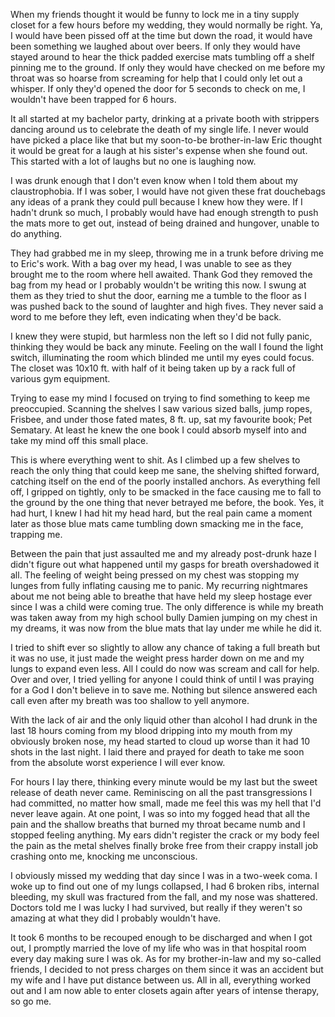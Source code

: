 When my friends thought it would be funny to lock me in a tiny supply closet for a few hours before my wedding, they would normally be right. Ya, I would have been pissed off at the time but down the road, it would have been something we laughed about over beers. If only they would have stayed around to hear the thick padded exercise mats tumbling off a shelf pinning me to the ground. If only they would have checked on me before my throat was so hoarse from screaming for help that I could only let out a whisper. If only they'd opened the door for 5 seconds to check on me, I wouldn't have been trapped for 6 hours.

It all started at my bachelor party, drinking at a private booth with strippers dancing around us to celebrate the death of my single life. I never would have picked a place like that but my soon-to-be brother-in-law Eric thought it would be great for a laugh at his sister's expense when she found out. This started with a lot of laughs but no one is laughing now.

I was drunk enough that I don't even know when I told them about my claustrophobia. If I was sober, I would have not given these frat douchebags any ideas of a prank they could pull because I knew how they were. If I hadn't drunk so much, I probably would have had enough strength to push the mats more to get out, instead of being drained and hungover, unable to do anything. 

They had grabbed me in my sleep, throwing me in a trunk before driving me to Eric's work. With a bag over my head, I was unable to see as they brought me to the room where hell awaited. Thank God they removed the bag from my head or I probably wouldn't be writing this now. I swung at them as they tried to shut the door, earning me a tumble to the floor as I was pushed back to the sound of laughter and high fives. They never said a word to me before they left, even indicating when they'd be back. 

I knew they were stupid, but harmless non the left so I did not fully panic, thinking they would be back any minute. Feeling on the wall I found the light switch, illuminating the room which blinded me until my eyes could focus. The closet was 10x10 ft. with half of it being taken up by a rack full of various gym equipment. 

Trying to ease my mind I focused on trying to find something to keep me preoccupied. Scanning the shelves I saw various sized balls, jump ropes, Frisbee, and under those fated mates, 8 ft. up, sat my favourite book; Pet Sematary. At least he knew the one book I could absorb myself into and take my mind off this small place.

This is where everything went to shit. As I climbed up a few shelves to reach the only thing that could keep me sane, the shelving shifted forward, catching itself on the end of the poorly installed anchors. As everything fell off, I gripped on tightly, only to be smacked in the face causing me to fall to the ground by the one thing that never betrayed me before, the book. Yes, it had hurt, I knew I had hit my head hard, but the real pain came a moment later as those blue mats came tumbling down smacking me in the face, trapping me.

Between the pain that just assaulted me and my already post-drunk haze I didn't figure out what happened until my gasps for breath overshadowed it all. The feeling of weight being pressed on my chest was stopping my lunges from fully inflating causing me to panic. My recurring nightmares about me not being able to breathe that have held my sleep hostage ever since I was a child were coming true. The only difference is while my breath was taken away from my high school bully Damien jumping on my chest in my dreams, it was now from the blue mats that lay under me while he did it. 

I tried to shift ever so slightly to allow any chance of taking a full breath but it was no use, it just made the weight press harder down on me and my lungs to expand even less. All I could do now was scream and call for help. Over and over, I tried yelling for anyone I could think of until I was praying for a God I don't believe in to save me. Nothing but silence answered each call even after my breath was too shallow to yell anymore. 

With the lack of air and the only liquid other than alcohol I had drunk in the last 18 hours coming from my blood dripping into my mouth from my obviously broken nose, my head started to cloud up worse than it had 10 shots in the last night. I laid there and prayed for death to take me soon from the absolute worst experience I will ever know. 

For hours I lay there, thinking every minute would be my last but the sweet release of death never came. Reminiscing on all the past transgressions I had committed, no matter how small, made me feel this was my hell that I'd never leave again. At one point, I was so into my fogged head that all the pain and the shallow breaths that burned my throat became numb and I stopped feeling anything. My ears didn't register the crack or my body feel the pain as the metal shelves finally broke free from their crappy install job crashing onto me, knocking me unconscious.

I obviously missed my wedding that day since I was in a two-week coma. I woke up to find out one of my lungs collapsed, I had 6 broken ribs, internal bleeding, my skull was fractured from the fall, and my nose was shattered. Doctors told me I was lucky I had survived, but really if they weren't so amazing at what they did I probably wouldn't have. 

It took 6 months to be recouped enough to be discharged and when I got out, I promptly married the love of my life who was in that hospital room every day making sure I was ok. As for my brother-in-law and my so-called friends, I decided to not press charges on them since it was an accident but my wife and I have put distance between us. All in all, everything worked out and I am now able to enter closets again after years of intense therapy, so go me.